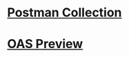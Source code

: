 # [Postman Collection](https://warped-sunset-955550.postman.co/workspace/dompet-prog3-group~161d5b60-b240-4916-9928-de6ab7017076/collection/28674538-d6c7f822-1019-40c2-b9a1-6640052e5932?action=share&creator=28615820)
# [OAS Preview](https://petstore.swagger.io/?url=https://raw.githubusercontent.com/Dompet-hei/Dompet-back/main/docs/openapi.yml)
